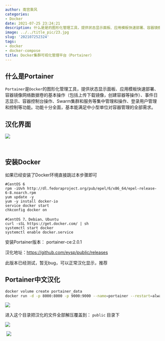 ```yaml
---
author: 南宫乘风
categories:
- Docker
date: 2021-07-25 23:24:21
description: 什么是是的图形化管理工具，提供状态显示面板、应用模板快速部署、容器镜像网络数据卷的基本操作包括上传下载镜像，创建容器等操作、事件日志显示、容器控制台操作、集群和服务等集中管理和操作、登录用户管理和控制。。。。。。。
image: ../../title_pic/23.jpg
slug: '202107252324'
tags:
- docker
- docker-compose
title: Docker集群可视化管理平台（Portainer）
---
```


<!--more-->

## 什么是Portainer

`Portainer`是`Docker`的图形化管理工具，提供状态显示面板、应用模板快速部署、容器镜像网络数据卷的基本操作（包括上传下载镜像，创建容器等操作）、事件日志显示、容器控制台操作、Swarm集群和服务等集中管理和操作、登录用户管理和控制等功能。功能十分全面，基本能满足中小型单位对容器管理的全部需求。

## 汉化界面

![](../../image/20210725231911721.png)

 

## 安装Docker

如果已经安装了Docker环境直接跳过本步骤即可

```
#CentOS 6
rpm -iUvh http://dl.fedoraproject.org/pub/epel/6/x86_64/epel-release-6-8.noarch.rpm
yum update -y
yum -y install docker-io
service docker start
chkconfig docker on

#CentOS 7、Debian、Ubuntu
curl -sSL https://get.docker.com/ | sh
systemctl start docker
systemctl enable docker.service
```

安装Portainer版本： portainer-ce:2.0.1

汉化地址：<https://github.com/eysp/public/releases>

此版本已经测试，暂无bug，可以正常汉化显示，推荐

## Portainer中文汉化

```bash
docker volume create portainer_data
docker run -d -p 8000:8000 -p 9000:9000 --name=portainer --restart=always -v /var/run/docker.sock:/var/run/docker.sock -v portainer_data:/data portainer/portainer-ce:2.0.1
```

![](../../image/20210725232147729.png)

进入这个目录把汉化的文件全部解压覆盖到： `public` 目录下

![](../../image/20210725232244219.png)

 ![](../../image/20210725232323132.png)